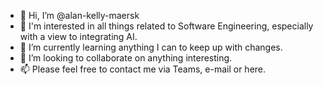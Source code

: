 - 👋 Hi, I’m @alan-kelly-maersk
- 👀 I'm interested in all things related to Software Engineering, especially with a view to integrating AI.
- 🌱 I’m currently learning anything I can to keep up with changes.
- 💞️ I’m looking to collaborate on anything interesting.
- 📫 Please feel free to contact me via Teams, e-mail or here.

<!---
alan-kelly-maersk/alan-kelly-maersk is a ✨ special ✨ repository because its `README.md` (this file) appears on your GitHub profile.
You can click the Preview link to take a look at your changes.
--->
